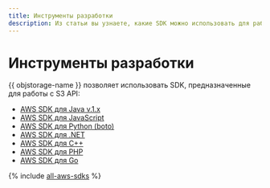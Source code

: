 ```yaml
---
title: Инструменты разработки
description: Из статьи вы узнаете, какие SDK можно использовать для работы с S3 API в {{ objstorage-name }}.
---
```


# Инструменты разработки

{{ objstorage-name }} позволяет использовать SDK, предназначенные для работы с S3 API:

* [AWS SDK для Java v.1.x](../aws-sdk-java.md)
* [AWS SDK для JavaScript](../aws-sdk-js.md)
* [AWS SDK для Python (boto)](../boto.md)
* [AWS SDK для .NET](../aws-sdk-net.md)
* [AWS SDK для C++](../aws-sdk-cpp.md)
* [AWS SDK для PHP](../aws-sdk-php.md)
* [AWS SDK для Go](../aws-sdk-go.md)

{% include [all-aws-sdks](../../../_includes/storage/all-aws-sdks.md) %}
